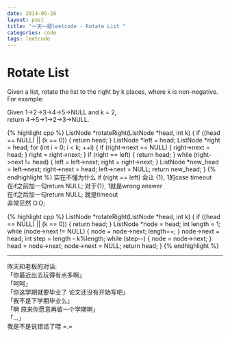 ```yaml
---
date: 2014-05-28
layout: post
title: "一天一题leetcode - Rotate List "
categories: code
tags: leetcode
---
```


# Rotate List
Given a list, rotate the list to the right by k places, where k is non-negative.   
For example:   
<!--more-->
Given 1->2->3->4->5->NULL and k = 2,   
return 4->5->1->2->3->NULL.   

{% highlight cpp %}
ListNode *rotateRight(ListNode *head, int k) {
    if ((head == NULL) || (k == 0)) {
        return head;
    }
    ListNode *left = head;
    ListNode *right = head;
    for (int i = 0; i < k; ++i) {
       if (right->next == NULL) {
           right->next = head;
        }
       right = right->next;
    }
    if (right == left) {
        return head;
    }
   while (right->next != head) {
       left = left->next;
       right = right->next;
    }
   ListNode *new_head = left->next;
   right->next = head;
   left->next = NULL;
    return new_head;
}
{% endhighlight %}
实在不懂为什么 if (right == left) 会让 {1}, 1的case timeout   
在if之前加一句return NULL; 对于{1}, 1就是wrong answer   
在if之后加一句return NULL; 就是timeout   
非常茫然 O.O;   


{% highlight cpp %}
ListNode *rotateRight(ListNode *head, int k) {
    if ((head == NULL) || (k == 0)) {
        return head;
    }
    ListNode *node = head;
    int length = 1;
   while (node->next != NULL) {
       node = node->next;
        length++;
    }
   node->next = head;
    int step = length - k%length;
    while (step--) {
       node = node->next;
    }
   head = node->next;
   node->next = NULL;
    return head;
}
{% endhighlight %}

---
昨天和老板的对话:   
「你最近出去玩得有点多啊」   
「呵呵」   
「你这学期就要毕业了 论文还没有开始写吧」   
「我不是下学期毕业么」   
「啊 原来你愿意再留一个学期啊」   
「...」   
我是不是说错话了喂 =.=